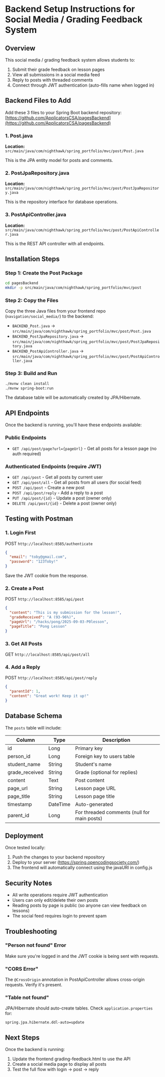 # Backend Setup Instructions for Social Media / Grading Feedback System

## Overview

This social media / grading feedback system allows students to:
1. Submit their grade feedback on lesson pages
2. View all submissions in a social media feed
3. Reply to posts with threaded comments
4. Connect through JWT authentication (auto-fills name when logged in)

## Backend Files to Add

Add these 3 files to your Spring Boot backend repository: [https://github.com/ApplicatorsCSA/pagesBackend](https://github.com/ApplicatorsCSA/pagesBackend)

### 1. Post.java
**Location:** `src/main/java/com/nighthawk/spring_portfolio/mvc/post/Post.java`

This is the JPA entity model for posts and comments.

### 2. PostJpaRepository.java
**Location:** `src/main/java/com/nighthawk/spring_portfolio/mvc/post/PostJpaRepository.java`

This is the repository interface for database operations.

### 3. PostApiController.java
**Location:** `src/main/java/com/nighthawk/spring_portfolio/mvc/post/PostApiController.java`

This is the REST API controller with all endpoints.

## Installation Steps

### Step 1: Create the Post Package
```bash
cd pagesBackend
mkdir -p src/main/java/com/nighthawk/spring_portfolio/mvc/post
```

### Step 2: Copy the Files
Copy the three Java files from your frontend repo (`navigation/social_media/`) to the backend:
- `BACKEND_Post.java` → `src/main/java/com/nighthawk/spring_portfolio/mvc/post/Post.java`
- `BACKEND_PostJpaRepository.java` → `src/main/java/com/nighthawk/spring_portfolio/mvc/post/PostJpaRepository.java`
- `BACKEND_PostApiController.java` → `src/main/java/com/nighthawk/spring_portfolio/mvc/post/PostApiController.java`

### Step 3: Build and Run
```bash
./mvnw clean install
./mvnw spring-boot:run
```

The database table will be automatically created by JPA/Hibernate.

## API Endpoints

Once the backend is running, you'll have these endpoints available:

### Public Endpoints
- `GET /api/post/page?url={pageUrl}` - Get all posts for a lesson page (no auth required)

### Authenticated Endpoints (require JWT)
- `GET /api/post` - Get all posts by current user
- `GET /api/post/all` - Get all posts from all users (for social feed)
- `POST /api/post` - Create a new post
- `POST /api/post/reply` - Add a reply to a post
- `PUT /api/post/{id}` - Update a post (owner only)
- `DELETE /api/post/{id}` - Delete a post (owner only)

## Testing with Postman

### 1. Login First
POST `http://localhost:8585/authenticate`
```json
{
  "email": "toby@gmail.com",
  "password": "123Toby!"
}
```

Save the JWT cookie from the response.

### 2. Create a Post
POST `http://localhost:8585/api/post`
```json
{
  "content": "This is my submission for the lesson!",
  "gradeReceived": "A (93-96%)",
  "pageUrl": "/hacks/pong/2025-09-03-P0lesson",
  "pageTitle": "Pong Lesson"
}
```

### 3. Get All Posts
GET `http://localhost:8585/api/post/all`

### 4. Add a Reply
POST `http://localhost:8585/api/post/reply`
```json
{
  "parentId": 1,
  "content": "Great work! Keep it up!"
}
```

## Database Schema

The `posts` table will include:

| Column | Type | Description |
|--------|------|-------------|
| id | Long | Primary key |
| person_id | Long | Foreign key to users table |
| student_name | String | Student's name |
| grade_received | String | Grade (optional for replies) |
| content | Text | Post content |
| page_url | String | Lesson page URL |
| page_title | String | Lesson page title |
| timestamp | DateTime | Auto-generated |
| parent_id | Long | For threaded comments (null for main posts) |

## Deployment

Once tested locally:

1. Push the changes to your backend repository
2. Deploy to your server (https://spring.opencodingsociety.com/)
3. The frontend will automatically connect using the javaURI in config.js

## Security Notes

- All write operations require JWT authentication
- Users can only edit/delete their own posts
- Reading posts by page is public (so anyone can view feedback on lessons)
- The social feed requires login to prevent spam

## Troubleshooting

### "Person not found" Error
Make sure you're logged in and the JWT cookie is being sent with requests.

### "CORS Error"
The `@CrossOrigin` annotation in PostApiController allows cross-origin requests. Verify it's present.

### "Table not found"
JPA/Hibernate should auto-create tables. Check `application.properties` for:
```properties
spring.jpa.hibernate.ddl-auto=update
```

## Next Steps

Once the backend is running:
1. Update the frontend grading-feedback.html to use the API
2. Create a social media page to display all posts
3. Test the full flow with login → post → reply


